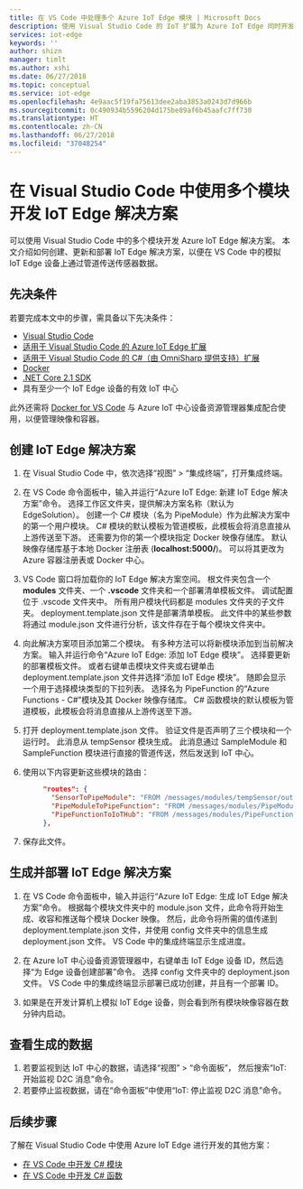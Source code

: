 ```yaml
---
title: 在 VS Code 中处理多个 Azure IoT Edge 模块 | Microsoft Docs
description: 使用 Visual Studio Code 的 IoT 扩展为 Azure IoT Edge 同时开发多个模块
services: iot-edge
keywords: ''
author: shizn
manager: timlt
ms.author: xshi
ms.date: 06/27/2018
ms.topic: conceptual
ms.service: iot-edge
ms.openlocfilehash: 4e9aac5f19fa75613dee2aba3853a0243d7d966b
ms.sourcegitcommit: 0c490934b5596204d175be89af6b45aafc7ff730
ms.translationtype: HT
ms.contentlocale: zh-CN
ms.lasthandoff: 06/27/2018
ms.locfileid: "37048254"
---
```

# <a name="develop-an-iot-edge-solution-with-multiple-modules-in-visual-studio-code"></a>在 Visual Studio Code 中使用多个模块开发 IoT Edge 解决方案

可以使用 Visual Studio Code 中的多个模块开发 Azure IoT Edge 解决方案。 本文介绍如何创建、更新和部署 IoT Edge 解决方案，以便在 VS Code 中的模拟 IoT Edge 设备上通过管道传送传感器数据。 

## <a name="prerequisites"></a>先决条件

若要完成本文中的步骤，需具备以下先决条件：

- [Visual Studio Code](https://code.visualstudio.com/)
- [适用于 Visual Studio Code 的 Azure IoT Edge 扩展](https://marketplace.visualstudio.com/items?itemName=vsciot-vscode.azure-iot-edge)
- [适用于 Visual Studio Code 的 C#（由 OmniSharp 提供支持）扩展](https://marketplace.visualstudio.com/items?itemName=ms-vscode.csharp)
- [Docker](https://docs.docker.com/engine/installation/)
- [.NET Core 2.1 SDK](https://www.microsoft.com/net/download)
- 具有至少一个 IoT Edge 设备的有效 IoT 中心

此外还需将 [Docker for VS Code](https://marketplace.visualstudio.com/items?itemName=PeterJausovec.vscode-docker) 与 Azure IoT 中心设备资源管理器集成配合使用，以便管理映像和容器。

## <a name="create-your-iot-edge-solution"></a>创建 IoT Edge 解决方案

1. 在 Visual Studio Code 中，依次选择“视图” > “集成终端”，打开集成终端。 

1. 在 VS Code 命令面板中，输入并运行“Azure IoT Edge: 新建 IoT Edge 解决方案”命令。 选择工作区文件夹，提供解决方案名称（默认为 EdgeSolution）。 创建一个 C# 模块（名为 PipeModule）作为此解决方案中的第一个用户模块。 C# 模块的默认模板为管道模板，此模板会将消息直接从上游传送至下游。 还需要为你的第一个模块指定 Docker 映像存储库。 默认映像存储库基于本地 Docker 注册表 (**localhost:5000/<first module name>**)。 可以将其更改为 Azure 容器注册表或 Docker 中心。 

2. VS Code 窗口将加载你的 IoT Edge 解决方案空间。 根文件夹包含一个 **modules** 文件夹、一个 **.vscode** 文件夹和一个部署清单模板文件。 调试配置位于 .vscode 文件夹中。 所有用户模块代码都是 modules 文件夹的子文件夹。 deployment.template.json 文件是部署清单模板。 此文件中的某些参数将通过 module.json 文件进行分析，该文件存在于每个模块文件夹中。

3. 向此解决方案项目添加第二个模块。 有多种方法可以将新模块添加到当前解决方案。 输入并运行命令“Azure IoT Edge: 添加 IoT Edge 模块”。 选择要更新的部署模板文件。 或者右键单击模块文件夹或右键单击 deployment.template.json 文件并选择“添加 IoT Edge 模块”。 随即会显示一个用于选择模块类型的下拉列表。 选择名为 PipeFunction 的“Azure Functions - C#”模块及其 Docker 映像存储库。 C# 函数模块的默认模板为管道模板，此模板会将消息直接从上游传送至下游。

4. 打开 deployment.template.json 文件。 验证文件是否声明了三个模块和一个运行时。 此消息从 tempSensor 模块生成。 此消息通过 SampleModule 和 SampleFunction 模块进行直接的管道传送，然后发送到 IoT 中心。 

5. 使用以下内容更新这些模块的路由：

   ```json
        "routes": {
          "SensorToPipeModule": "FROM /messages/modules/tempSensor/outputs/temperatureOutput INTO BrokeredEndpoint(\"/modules/PipeModule/inputs/input1\")",
          "PipeModuleToPipeFunction": "FROM /messages/modules/PipeModule/outputs/output1 INTO BrokeredEndpoint(\"/modules/PipeFunction/inputs/input1\")",
          "PipeFunctionToIoTHub": "FROM /messages/modules/PipeFunction/outputs/output1 INTO $upstream"
        },
   ```

5. 保存此文件。

## <a name="build-and-deploy-your-iot-edge-solution"></a>生成并部署 IoT Edge 解决方案

1. 在 VS Code 命令面板中，输入并运行“Azure IoT Edge: 生成 IoT Edge 解决方案”命令。 根据每个模块文件夹中的 module.json 文件，此命令将开始生成、收容和推送每个模块 Docker 映像。 然后，此命令将所需的值传递到 deployment.template.json 文件，并使用 config 文件夹中的信息生成 deployment.json 文件。 VS Code 中的集成终端显示生成进度。 

2. 在 Azure IoT 中心设备资源管理器中，右键单击 IoT Edge 设备 ID，然后选择“为 Edge 设备创建部署”命令。 选择 config 文件夹中的 deployment.json 文件。 VS Code 中的集成终端显示部署已成功创建，并且有一个部署 ID。

3. 如果是在开发计算机上模拟 IoT Edge 设备，则会看到所有模块映像容器在数分钟内启动。

## <a name="view-the-generated-data"></a>查看生成的数据

1. 若要监视到达 IoT 中心的数据，请选择“视图” > “命令面板”， 然后搜索“IoT: 开始监视 D2C 消息”命令。 
2. 若要停止监视数据，请在“命令面板”中使用“IoT: 停止监视 D2C 消息”命令。 

## <a name="next-steps"></a>后续步骤

了解在 Visual Studio Code 中使用 Azure IoT Edge 进行开发的其他方案：

* [在 VS Code 中开发 C# 模块](how-to-develop-csharp-module.md)
* [在 VS Code 中开发 C# 函数](how-to-develop-csharp-function.md)
